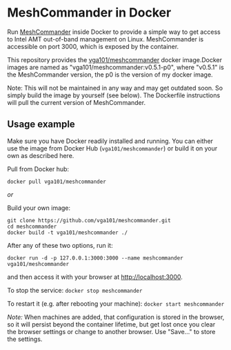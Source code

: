# MeshCommander in Docker

Run [MeshCommander](http://www.meshcommander.com/meshcommander) inside Docker to provide a simple way to get access to Intel
AMT out-of-band management on Linux. MeshCommander is accessible on port 3000,
which is exposed by the container.

This repository provides the [vga101/meshcommander](https://hub.docker.com/r/vga101/meshcommander/) docker image.Docker images are named as "vga101/meshcommander:v0.5.1-p0", where "v0.5.1" is the MeshCommander version, the p0 is the version of my docker image.

Note: This will not be maintained in any way and may get outdated soon. So
simply build the image by yourself (see below). The Dockerfile instructions will pull the current version of MeshCommander.


## Usage example

Make sure you have Docker readily installed and running. You can either use the image from Docker Hub (`vga101/meshcommander`) or build it on your own as described here.

Pull from Docker hub:
```
docker pull vga101/meshcommander
```

*or*

Build your own image:
```
git clone https://github.com/vga101/meshcommander.git
cd meshcommander
docker build -t vga101/meshcommander ./
```

After any of these two options, run it:
```
docker run -d -p 127.0.0.1:3000:3000 --name meshcommander vga101/meshcommander
```
and then access it with your browser at <http://localhost:3000>.

To stop the service:
`docker stop meshcommander`

To restart it (e.g. after rebooting your machine):
`docker start meshcommander`


*Note:*
When machines are added, that configuration is stored in the browser, so it will persist beyond the container lifetime, but get lost once you clear the browser settings or change to another browser. Use "Save..." to store the settings.



